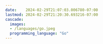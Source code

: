 ```yaml
---
date:    2024-02-29T21:07:03.006780-07:00
lastmod: 2024-02-29T21:20:30.693216-07:00
cascade:
  images:
  - /languages/go.jpeg
  programming_language: "Go"
---
```

